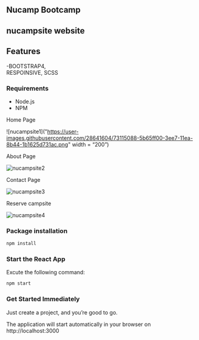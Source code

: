 ## Nucamp Bootcamp

## nucampsite website 

## Features
-BOOTSTRAP4,  
RESPOINSIVE,
  SCSS
  
### Requirements

- Node.js
- NPM

Home Page

![nucampsite1]("https://user-images.githubusercontent.com/28641604/73115088-5b65ff00-3ee7-11ea-8b44-1b1625d731ac.png" width = “200”)



About Page



![nucampsite2](https://user-images.githubusercontent.com/28641604/73115105-96683280-3ee7-11ea-90be-429063fc1f0a.png)




Contact Page




![nucampsite3](https://user-images.githubusercontent.com/28641604/73115113-a718a880-3ee7-11ea-9525-e6e359176657.png)




Reserve campsite




![nucampsite4](https://user-images.githubusercontent.com/28641604/73115121-b4ce2e00-3ee7-11ea-82cd-565899803e6a.png)













### Package installation

```bash
npm install
```

### Start the React App

Excute the following command:

```bash
npm start
```

### Get Started Immediately
Just create a project, and you’re good to go.

The application will start automatically in your browser on http://localhost:3000
